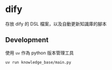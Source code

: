 # dify

存放 dify 的 DSL 檔案，以及自動更新知識庫的腳本

## Development

使用 `uv` 作為 python 版本管理工具

```bash
uv run knowledge_base/main.py
```